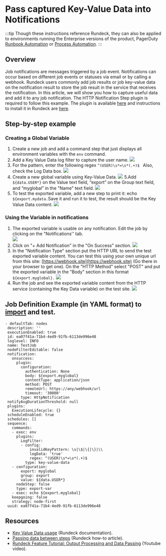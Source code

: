 # Pass captured Key-Value Data into Notifications
:::tip
Though these instructions reference Rundeck, they can also be applied to environments running the Enterprise versions of the product, PagerDuty [Runbook Automation](https://www.pagerduty.com/platform/automation/runbook/) or [Process Automation](https://www.pagerduty.com/platform/automation/process-software/).
:::

## Overview
Job notifications are messages triggered by a job event. Notifications can occur based on different job events or statuses via email or by calling a webhook. Rundeck users commonly add job results or job key-value data on the notification result to store the job result in the service that receives the notification. In this article, we will show you how to capture useful data and add it to any job notification.
The HTTP Notification Step plugin is required to follow this example. The plugin is available [here](https://github.com/rundeck-plugins/http-notification) and instructions to install it in Rundeck are [here](/administration/configuration/plugins/installing.html#installation).

## Step-by-step example

### Creating a Global Variable
1. Create a new job and add a command step that just displays all environment variables with the `env` command.
2. Add a Key Value Data log filter to capture the user name. 
![](~@assets/img/notification1.png)
3. For the pattern, enter the following regex `^(USER)\s*=\s*(.+)$ `
 Also, check the Log Data box.
![](~@assets/img/notification2.png)
4. Create a new global variable using Key-Value Data. 
![](~@assets/img/notification3.png)
5.Add `${data.USER*}` on the Value text field, “export” on the Group text field, and “myglobal” in the "Name" text field.
![](~@assets/img/notification4.png)
6. To test the exported variable, add a new step to print it: echo `${export.mydata.`Save it and run it to test, the result should be the Key Value Data content.
![](~@assets/img/notification5.png)

### Using the Variable in notifications
1. The exported variable is usable on any notification.  Edit the job by clicking on the "Notifications'' tab.  
![](~@assets/img/notification6.png)
2. Click on "+ Add Notification" in the "On Success" section.
![](~@assets/img/notification7.png)
3. In the "Notification Type" section put the HTTP URL to send the test exported variable content. You can test this using your own unique url from this site: [https://webhook.site](https://webhook.site) (Go there in your browser to get one).  On the "HTTP Method" select "POST" and put the exported variable in the "Body" section in this format `${export.myglobal}.`
![](~@assets/img/notification8.png)
4. Run the job and see the exported variable content from the HTTP service (containing the Key Data variable) on the test site.
![](~@assets/img/notification9.png)

## Job Definition Example (in YAML format) to [import](https://docs.rundeck.com/docs/manual/creating-jobs.html#importing-job-definitions) and test.

```
- defaultTab: nodes
 description: ''
 executionEnabled: true
 id: ea07f41a-71b4-4ed9-91fb-6113de996e48
 loglevel: INFO
 name: TestJob
 nodeFilterEditable: false
 notification:
   onsuccess:
     plugin:
       configuration:
         authentication: None
         body: ${export.myglobal}
         contentType: application/json
         method: POST
         remoteUrl: https://any/webhook/url
         timeout: '30000'
       type: HttpNotification
 notifyAvgDurationThreshold: null
 plugins:
   ExecutionLifecycle: {}
 scheduleEnabled: true
 schedules: []
 sequence:
   commands:
   - exec: env
     plugins:
       LogFilter:
       - config:
           invalidKeyPattern: \s|\$|\{|\}|\\
           logData: 'true'
           regex: ^(USER)\s*=\s*(.+)$
         type: key-value-data
   - configuration:
       export: myglobal
       group: export
       value: ${data.USER*}
     nodeStep: false
     type: export-var
   - exec: echo ${export.myglobal}
   keepgoing: false
   strategy: node-first
 uuid: ea07f41a-71b4-4ed9-91fb-6113de996e48
```

## Resources

* [Key Value Data usage](https://docs.rundeck.com/docs/manual/log-filters/key-value-data.html#key-value-data) (Rundeck documentation).
* [Passing data between steps](https://docs.rundeck.com/docs/learning/howto/passing-variables.html) (Rundeck how-to article).
* [Rundeck Feature Tutorial: Output Processing and Data Passing](https://www.youtube.com/watch?v=ao2SvpspWl4) (Youtube video).
